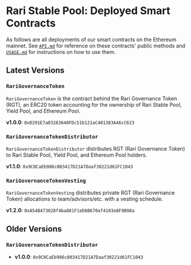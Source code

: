 # Rari Stable Pool: Deployed Smart Contracts

As follows are all deployments of our smart contracts on the Ethereum mainnet. See [`API.md`](API.md) for reference on these contracts' public methods and [`USAGE.md`](USAGE.md) for instructions on how to use them.

## Latest Versions

### `RariGovernanceToken`

`RariGovernanceToken` is the contract behind the Rari Governance Token (RGT), an ERC20 token accounting for the ownership of Rari Stable Pool, Yield Pool, and Ethereum Pool.

**v1.0.0**: `0xD291E7a03283640FDc51b121aC401383A46cC623`

### `RariGovernanceTokenDistributor`

`RariGovernanceTokenDistributor` distributes RGT (Rari Governance Token) to Rari Stable Pool, Yield Pool, and Ethereum Pool holders.

**v1.1.0**: `0x9C0CaEb986c003417D21A7Daaf30221d61FC1043`

### `RariGovernanceTokenVesting`

`RariGovernanceTokenVesting` distributes private RGT (Rari Governance Token) allocations to team/advisors/etc. with a vesting schedule.

**v1.2.0**: `0xA54B473028f4ba881F1eD6B670af4103e8F9B98a`

## Older Versions

### `RariGovernanceTokenDistributor`

* **v1.0.0**: `0x9C0CaEb986c003417D21A7Daaf30221d61FC1043`
